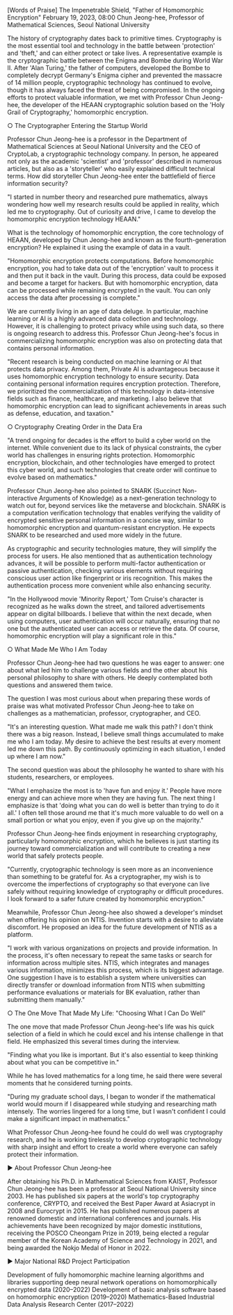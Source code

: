 
[Words of Praise] The Impenetrable Shield, "Father of Homomorphic Encryption"
February 19, 2023, 08:00
Chun Jeong-hee, Professor of Mathematical Sciences, Seoul National University

The history of cryptography dates back to primitive times. Cryptography is the most essential tool and technology in the battle between 'protection' and 'theft,' and can either protect or take lives. A representative example is the cryptographic battle between the Enigma and Bombe during World War II. After 'Alan Turing,' the father of computers, developed the Bombe to completely decrypt Germany's Enigma cipher and prevented the massacre of 14 million people, cryptographic technology has continued to evolve, though it has always faced the threat of being compromised. In the ongoing efforts to protect valuable information, we met with Professor Chun Jeong-hee, the developer of the HEAAN cryptographic solution based on the 'Holy Grail of Cryptography,' homomorphic encryption.

○ The Cryptographer Entering the Startup World

Professor Chun Jeong-hee is a professor in the Department of Mathematical Sciences at Seoul National University and the CEO of CryptoLab, a cryptographic technology company. In person, he appeared not only as the academic 'scientist' and 'professor' described in numerous articles, but also as a 'storyteller' who easily explained difficult technical terms. How did storyteller Chun Jeong-hee enter the battlefield of fierce information security?

"I started in number theory and researched pure mathematics, always wondering how well my research results could be applied in reality, which led me to cryptography. Out of curiosity and drive, I came to develop the homomorphic encryption technology HEAAN."

What is the technology of homomorphic encryption, the core technology of HEAAN, developed by Chun Jeong-hee and known as the fourth-generation encryption? He explained it using the example of data in a vault.

"Homomorphic encryption protects computations. Before homomorphic encryption, you had to take data out of the 'encryption' vault to process it and then put it back in the vault. During this process, data could be exposed and become a target for hackers. But with homomorphic encryption, data can be processed while remaining encrypted in the vault. You can only access the data after processing is complete."

We are currently living in an age of data deluge. In particular, machine learning or AI is a highly advanced data collection and technology. However, it is challenging to protect privacy while using such data, so there is ongoing research to address this. Professor Chun Jeong-hee's focus in commercializing homomorphic encryption was also on protecting data that contains personal information.

"Recent research is being conducted on machine learning or AI that protects data privacy. Among them, Private AI is advantageous because it uses homomorphic encryption technology to ensure security. Data containing personal information requires encryption protection. Therefore, we prioritized the commercialization of this technology in data-intensive fields such as finance, healthcare, and marketing. I also believe that homomorphic encryption can lead to significant achievements in areas such as defense, education, and taxation."

○ Cryptography Creating Order in the Data Era

"A trend ongoing for decades is the effort to build a cyber world on the internet. While convenient due to its lack of physical constraints, the cyber world has challenges in ensuring rights protection. Homomorphic encryption, blockchain, and other technologies have emerged to protect this cyber world, and such technologies that create order will continue to evolve based on mathematics."

Professor Chun Jeong-hee also pointed to SNARK (Succinct Non-interactive Arguments of Knowledge) as a next-generation technology to watch out for, beyond services like the metaverse and blockchain. SNARK is a computation verification technology that enables verifying the validity of encrypted sensitive personal information in a concise way, similar to homomorphic encryption and quantum-resistant encryption. He expects SNARK to be researched and used more widely in the future.

As cryptographic and security technologies mature, they will simplify the process for users. He also mentioned that as authentication technology advances, it will be possible to perform multi-factor authentication or passive authentication, checking various elements without requiring conscious user action like fingerprint or iris recognition. This makes the authentication process more convenient while also enhancing security.

"In the Hollywood movie 'Minority Report,' Tom Cruise's character is recognized as he walks down the street, and tailored advertisements appear on digital billboards. I believe that within the next decade, when using computers, user authentication will occur naturally, ensuring that no one but the authenticated user can access or retrieve the data. Of course, homomorphic encryption will play a significant role in this."

○ What Made Me Who I Am Today

Professor Chun Jeong-hee had two questions he was eager to answer: one about what led him to challenge various fields and the other about his personal philosophy to share with others. He deeply contemplated both questions and answered them twice.

The question I was most curious about when preparing these words of praise was what motivated Professor Chun Jeong-hee to take on challenges as a mathematician, professor, cryptographer, and CEO.

"It's an interesting question. What made me walk this path? I don't think there was a big reason. Instead, I believe small things accumulated to make me who I am today. My desire to achieve the best results at every moment led me down this path. By continuously optimizing in each situation, I ended up where I am now."

The second question was about the philosophy he wanted to share with his students, researchers, or employees.

"What I emphasize the most is to 'have fun and enjoy it.' People have more energy and can achieve more when they are having fun. The next thing I emphasize is that 'doing what you can do well is better than trying to do it all.' I often tell those around me that it's much more valuable to do well on a small portion or what you enjoy, even if you give up on the majority."

Professor Chun Jeong-hee finds enjoyment in researching cryptography, particularly homomorphic encryption, which he believes is just starting its journey toward commercialization and will contribute to creating a new world that safely protects people.

"Currently, cryptographic technology is seen more as an inconvenience than something to be grateful for. As a cryptographer, my wish is to overcome the imperfections of cryptography so that everyone can live safely without requiring knowledge of cryptography or difficult procedures. I look forward to a safer future created by homomorphic encryption."

Meanwhile, Professor Chun Jeong-hee also showed a developer's mindset when offering his opinion on NTIS. Invention starts with a desire to alleviate discomfort. He proposed an idea for the future development of NTIS as a platform.

"I work with various organizations on projects and provide information. In the process, it's often necessary to repeat the same tasks or search for information across multiple sites. NTIS, which integrates and manages various information, minimizes this process, which is its biggest advantage. One suggestion I have is to establish a system where universities can directly transfer or download information from NTIS when submitting performance evaluations or materials for BK evaluation, rather than submitting them manually."

○ The One Move That Made My Life: "Choosing What I Can Do Well"

The one move that made Professor Chun Jeong-hee's life was his quick selection of a field in which he could excel and his intense challenge in that field. He emphasized this several times during the interview.

"Finding what you like is important. But it's also essential to keep thinking about what you can be competitive in."

While he has loved mathematics for a long time, he said there were several moments that he considered turning points.

"During my graduate school days, I began to wonder if the mathematical world would mourn if I disappeared while studying and researching math intensely. The worries lingered for a long time, but I wasn't confident I could make a significant impact in mathematics."

What Professor Chun Jeong-hee found he could do well was cryptography research, and he is working tirelessly to develop cryptographic technology with sharp insight and effort to create a world where everyone can safely protect their information.

▶ About Professor Chun Jeong-hee

After obtaining his Ph.D. in Mathematical Sciences from KAIST, Professor Chun Jeong-hee has been a professor at Seoul National University since 2003. He has published six papers at the world's top cryptography conference, CRYPTO, and received the Best Paper Award at Asiacrypt in 2008 and Eurocrypt in 2015. He has published numerous papers at renowned domestic and international conferences and journals. His achievements have been recognized by major domestic institutions, receiving the POSCO Cheongam Prize in 2019, being elected a regular member of the Korean Academy of Science and Technology in 2021, and being awarded the Nokjo Medal of Honor in 2022.

▶ Major National R&D Project Participation

Development of fully homomorphic machine learning algorithms and libraries supporting deep neural network operations on homomorphically encrypted data (2020–2022)
Development of basic analysis software based on homomorphic encryption (2019–2020)
Mathematics-Based Industrial Data Analysis Research Center (2017–2022)